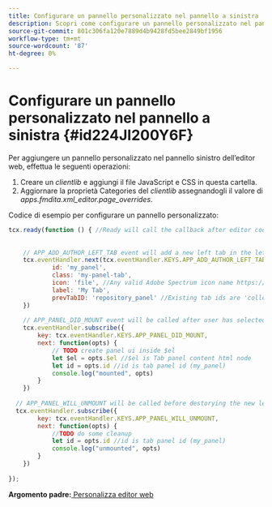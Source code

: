 ```yaml
---
title: Configurare un pannello personalizzato nel pannello a sinistra
description: Scopri come configurare un pannello personalizzato nel pannello a sinistra
source-git-commit: 801c306fa120e7889d4b9428fd5bee2849bf1956
workflow-type: tm+mt
source-wordcount: '87'
ht-degree: 0%

---
```



# Configurare un pannello personalizzato nel pannello a sinistra {#id224JI200Y6F}

Per aggiungere un pannello personalizzato nel pannello sinistro dell’editor web, effettua le seguenti operazioni:

1. Creare un *clientlib* e aggiungi il file JavaScript e CSS in questa cartella.
1. Aggiornare la proprietà Categories del *clientlib* assegnandogli il valore di *apps.fmdita.xml\_editor.page\_overrides*.

Codice di esempio per configurare un pannello personalizzato:

```JavaScript
tcx.ready(function () { //Ready will call the callback after editor code is set for events and global variable excess
 
 
    // APP_ADD_AUTHOR_LEFT_TAB event will add a new left tab in the left panel, user can show hide it using editor settings
    tcx.eventHandler.next(tcx.eventHandler.KEYS.APP_ADD_AUTHOR_LEFT_TAB, {
            id: 'my_panel',
            class: 'my-panel-tab',
            icon: 'file', //Any valid Adobe Spectrum icon name https://spectrum.adobe.com/page/icons/
            label: 'My Tab',
            prevTabID: 'repository_panel' //Existing tab ids are 'collection_panel', 'repository_panel', 'map_panel', 'outline_panel', 'conref_panel', 'glossary_panel', 'condition_panel', 'subject_scheme_panel', 'snippet_panel', 'template_panel', 'search_panel'
    })
 
    // APP_PANEL_DID_MOUNT event will be called after user has selected the panel and panel is rendered in the DOM
    tcx.eventHandler.subscribe({
        key: tcx.eventHandler.KEYS.APP_PANEL_DID_MOUNT,
        next: function(opts) {
            // TODO create panel ui inside $el
            let $el = opts.$el //$el is Tab panel content html node
            let id = opts.id //id is tab panel id (my_panel)
            console.log("mounted", opts)
        }
    })
 
  // APP_PANEL_WILL_UNMOUNT will be called before destorying the new left panel
  tcx.eventHandler.subscribe({
        key: tcx.eventHandler.KEYS.APP_PANEL_WILL_UNMOUNT,
        next: function(opts) {
            //TODO do some cleanup
            let id = opts.id //id is tab panel id (my_panel)
            console.log("unmounted", opts)
        }
    })
 
});
```

**Argomento padre:**[ Personalizza editor web](conf-web-editor.md)

